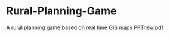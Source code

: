 # Rural-Planning-Game
 A rural planning game based on real time GIS maps
[PPTnew.pdf](https://github.com/user-attachments/files/19042543/PPTnew.pdf)
